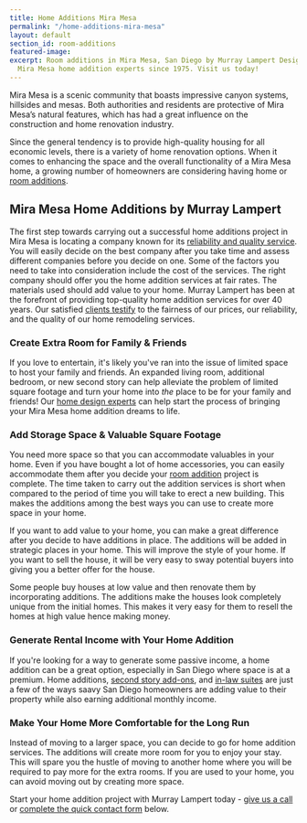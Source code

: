 ```yaml
---
title: Home Additions Mira Mesa
permalink: "/home-additions-mira-mesa"
layout: default
section_id: room-additions
featured-image: 
excerpt: Room additions in Mira Mesa, San Diego by Murray Lampert Design, Build, Remodel.
  Mira Mesa home addition experts since 1975. Visit us today!
---
```


Mira Mesa is a scenic community that boasts impressive canyon systems, hillsides and mesas. Both authorities and residents are protective of Mira Mesa’s natural features, which has had a great influence on the construction and home renovation industry.

Since the general tendency is to provide high-quality housing for all economic levels, there is a variety of home renovation options. When it comes to enhancing the space and the overall functionality of a Mira Mesa home, a growing number of homeowners are considering having home or [room additions](/san-diego-room-additions).

## Mira Mesa Home Additions by Murray Lampert

The first step towards carrying out a successful home additions project in Mira Mesa is locating a company known for its [reliability and quality service](/murray-lampert-recognized-among-north-americas-best). You will easily decide on the best company after you take time and assess different companies before you decide on one. Some of the factors you need to take into consideration include the cost of the services. The right company should offer you the home addition services at fair rates. The materials used should add value to your home. Murray Lampert has been at the forefront of providing top-quality home addition services for over 40 years. Our satisfied [clients testify](/testimonials) to the fairness of our prices, our reliability, and the quality of our home remodeling services.

### Create Extra Room for Family & Friends

If you love to entertain, it's likely you've ran into the issue of limited space to host your family and friends. An expanded living room, additional bedroom, or new second story can help alleviate the problem of limited square footage and turn your home into _the_ place to be for your family and friends! Our [home design experts](/san-diego-home-design-services) can help start the process of bringing your Mira Mesa home addition dreams to life.

### Add Storage Space & Valuable Square Footage

You need more space so that you can accommodate valuables in your home. Even if you have bought a lot of home accessories, you can easily accommodate them after you decide your [room addition](/san-diego-room-additions) project is complete. The time taken to carry out the addition services is short when compared to the period of time you will take to erect a new building. This makes the additions among the best ways you can use to create more space in your home.

If you want to add value to your home, you can make a great difference after you decide to have additions in place. The additions will be added in strategic places in your home. This will improve the style of your home. If you want to sell the house, it will be very easy to sway potential buyers into giving you a better offer for the house.

Some people buy houses at low value and then renovate them by incorporating additions. The additions make the houses look completely unique from the initial homes. This makes it very easy for them to resell the homes at high value hence making money.

### Generate Rental Income with Your Home Addition

If you're looking for a way to generate some passive income, a home addition can be a great option, especially in San Diego where space is at a premium. Home additions, [second story add-ons](/san-diego-second-story-addition), and [in-law suites](/san-diego-in-law-suites) are just a few of the ways saavy San Diego homeowners are adding value to their property while also earning additional monthly income.

### Make Your Home More Comfortable for the Long Run

Instead of moving to a larger space, you can decide to go for home addition services. The additions will create more room for you to enjoy your stay. This will spare you the hustle of moving to another home where you will be required to pay more for the extra rooms. If you are used to your home, you can avoid moving out by creating more space.

Start your home addition project with Murray Lampert today - [give us a call](tel:+6192859222) or [complete the quick contact form](#quick-contact) below.
